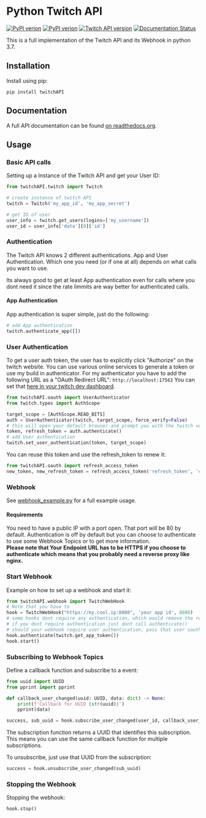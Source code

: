 # Python Twitch API

[![PyPI verion](https://img.shields.io/pypi/v/twitchAPI.svg)](https://pypi.org/project/twitchAPI/) [![PyPI verion](https://img.shields.io/pypi/pyversions/twitchAPI)](https://pypi.org/project/twitchAPI/) [![Twitch API version](https://img.shields.io/badge/twitch%20API%20version-Helix-brightgreen)](https://dev.twitch.tv/docs/api) [![Documentation Status](https://readthedocs.org/projects/pytwitchapi/badge/?version=latest)](https://pytwitchapi.readthedocs.io/en/latest/?badge=latest)


This is a full implementation of the Twitch API and its Webhook in python 3.7.  


## Installation

Install using pip:

```pip install twitchAPI```

## Documentation

A full API documentation can be found [on readthedocs.org](https://pytwitchapi.readthedocs.io/en/latest/index.html).

## Usage

### Basic API calls

Setting up a Instance of the Twitch API and get your User ID:

```python
from twitchAPI.twitch import Twitch

# create instance of twitch API
twitch = Twitch('my_app_id', 'my_app_secret')

# get ID of user
user_info = twitch.get_users(logins=['my_username'])
user_id = user_info['data'][0]['id']
```

### Authentication

The Twitch API knows 2 different authentications. App and User Authentication.
Which one you need (or if one at all) depends on what calls you want to use.

Its always good to get at least App authentication even for calls where you dont need it since the rate limmits are way better for authenticated calls.

#### App Authentication

App authentication is super simple, just do the following:

```python
# add App authentication
twitch.authenticate_app([])
```
### User Authentication

To get a user auth token, the user has to explicitly click "Authorize" on the twitch website. You can use various online services to generate a token or use my build in authenticator.
For my authenticator you have to add the following URL as a "OAuth Redirect URL": ```http://localhost:17563```
You can set that [here in your twitch dev dashboard](https://dev.twitch.tv/console).


```python
from twitchAPI.oauth import UserAuthenticator
from twitch.types import AuthScope

target_scope = [AuthScope.READ_BITS]
auth = UserAuthenticator(twitch, target_scope, force_verify=False)
# this will open your default browser and prompt you with the twitch verification website
token, refresh_token = auth.authenticate()
# add User authentication
twitch.set_user_authentication(token, target_scope)
```

You can reuse this token and use the refresh_token to renew it:

```python
from twitchAPI.oauth import refresh_access_token
new_token, new_refresh_token = refresh_access_token('refresh_token', 'client_id', 'client_secret')
```



### Webhook

See [webhook_example.py](../blob/master/webhook_example.py) for a full example usage. 

#### Requirements

You need to have a public IP with a port open. That port will be 80 by default.
Authentication is off by default but you can choose to authenticate to use some Webhook Topics or to get more information.  
**Please note that Your Endpoint URL has to be HTTPS if you choose to authenticate which means that you probably need a reverse proxy like nginx.**


### Start Webhook

Example on how to set up a webhook and start it:
````python
from twitchAPI.webhook import TwitchWebHook
# Note that you have to 
hook = TwitchWebHook("https://my.cool.ip:8080", 'your app id', 8080)
# some hooks dont require any authentication, which would remove the requirement to set up a https reverse proxy
# if you dont require authentication just dont call authenticate()
# should your webhook require user authentication, pass that user oauth token to authenticate() instead of the twitch.get_app_token()
hook.authenticate(twitch.get_app_token())
hook.start()
````

### Subscribing to Webhook Topics
Define a callback function and subscribe to a event:
````python
from uuid import UUID
from pprint import pprint

def callback_user_changed(uuid: UUID, data: dict) -> None:
    print(f'Callback for UUID {str(uuid)}')
    pprint(data)

success, sub_uuid = hook.subscribe_user_changed(user_id, callback_user_changed)
````
The subscription function returns a UUID that identifies this subscription. This means you can use the same callback function for multiple subscriptions.

To unsubscribe, just use that UUID from the subscription:
```python
success = hook.unsubscribe_user_changed(sub_uuid)
```

### Stopping the Webhook

Stopping the webhook:
```python
hook.stop()
```
